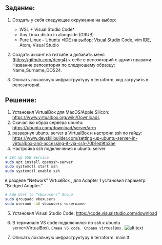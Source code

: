 ## Задание:
1. Создать у себя следующее окружение на выбор:
    - WSL + Visual Studio Code*
    - Any Linux distro in alongside (GRUB) 
    - Pure Linux – Ubuntu 
*IDE на выбор: Visual Studio Code, vim IDE, Atom, Visual Studio 

2. Создать аккант на гитхабе и добавить меня (https://github.com/deng4) к себе в репозиторий с админ правами. 
Название репозитория по следующему образцу: Name_Surname_DOS24.

3. Описать локальную инфраструктуру в terraform, код загрузить в репозиторий.

## Решение:
1.  Установил VirtualBox для MacOS/Apple Silicon: https://www.virtualbox.org/wiki/Downloads
2. Скачал iso образ сервера ubuntu: https://ubuntu.com/download/server/arm
3. развернул ubuntu server в VirtualBox и настроил ssh по гайду: https://www.devskillbuilder.com/setting-up-ubuntu-server-in-virtualbox-and-accessing-it-via-ssh-70b1ed9fa3ae
4. Настройка ssh подключения к ubuntu server
```bash
# Set Up SSH Service
sudo apt install openssh-server
sudo systemctl start ssh
sudo systemctl enable ssh
```
в разделе “Network” VirtualBox , для Adapter 1 установил параметр “Bridged Adapter.”

```bash
# Add User to “vboxusers” Group
sudo groupadd vboxusers
sudo usermod -aG vboxusers <username>
```
5. Установил Visual Studio Code: https://code.visualstudio.com/download
6. В терминале VS code подключился по ssh к ubuntu server(VirtualBox).
```Слева VS code. Справа VirtualBox.```
![alt text](image-1.png)

7. Описать локальную инфраструктуру в terraform: main.tf
